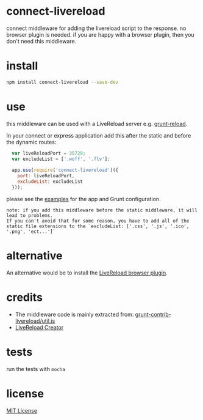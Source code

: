 connect-livereload
==================
connect middleware for adding the livereload script to the response.
no browser plugin is needed.
if you are happy with a browser plugin, then you don't need this middleware.

install
=======
```bash
npm install connect-livereload --save-dev
```

use
===
this middleware can be used with a LiveReload server e.g. [grunt-reload](https://github.com/webxl/grunt-reload).

In your connect or express application add this after the static and before the dynamic routes:
```javascript
  var liveReloadPort = 35729;
  var excludeList = ['.woff', '.flv'];
  
  app.use(require('connect-livereload')({
    port: liveReloadPort,
    excludeList: excludeList
  }));
```

please see the [examples](https://github.com/intesso/connect-livereload/tree/master/examples) for the app and Grunt configuration.

	note: if you add this middleware before the static middleware, it will lead to problems. 
	If you can't avoid that for some reason, you have to add all of the static file extensions to the `excludeList: ['.css', '.js', '.ico', '.png', 'ect...']`

alternative
===========
An alternative would be to install the [LiveReload browser plugin](https://chrome.google.com/webstore/detail/livereload/jnihajbhpnppcggbcgedagnkighmdlei).


credits
=======
* The middleware code is mainly extracted from: [grunt-contrib-livereload/util.js](https://github.com/gruntjs/grunt-contrib-livereload/blob/master/lib/utils.js)
* [LiveReload Creator](http://livereload.com/)

tests
=====
run the tests with 
```mocha```

license
=======
[MIT License](https://github.com/intesso/connect-livereload/blob/master/LICENSE)
